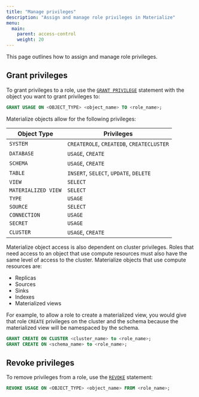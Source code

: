 ```yaml
---
title: "Manage privileges"
description: "Assign and manage role privileges in Materialize"
menu:
  main:
    parent: access-control
    weight: 20
---
```


This page outlines how to assign and manage role privileges.

## Grant privileges

To grant privileges to a role, use the [`GRANT PRIVILEGE`](https://materialize.com/docs/sql/grant-privilege/) statement with the
object you want to grant privileges to:

```sql
GRANT USAGE ON <OBJECT_TYPE> <object_name> TO <role_name>;
```

Materialize objects allow for the following privileges:

| Object Type         | Privileges                                |
|---------------------|-------------------------------------------|
| `SYSTEM`            | `CREATEROLE`, `CREATEDB`, `CREATECLUSTER` |
| `DATABASE`          | `USAGE`, `CREATE`                         |
| `SCHEMA`            | `USAGE`, `CREATE`                         |
| `TABLE`             | `INSERT`, `SELECT`, `UPDATE`, `DELETE`    |
| `VIEW`              | `SELECT`                                  |
| `MATERIALIZED VIEW` | `SELECT`                                  |
| `TYPE`              | `USAGE`                                   |
| `SOURCE`            | `SELECT`                                  |
| `CONNECTION`        | `USAGE`                                   |
| `SECRET`            | `USAGE`                                   |
| `CLUSTER`           | `USAGE`, `CREATE`                         |

Materialize object access is also dependent on cluster privileges.
Roles that need access to an object that use compute resources must also have
the same level of access to the cluster. Materialize objects that use compute
resources are:

* Replicas
* Sources
* Sinks
* Indexes
* Materialized views

For example, to allow a role to create a materialized view, you would
give that role `CREATE` privileges on the cluster and the schema because the
materialized view will be namespaced by the schema.

```sql
GRANT CREATE ON CLUSTER <cluster_name> to <role_name>;
GRANT CREATE ON <schema_name> to <role_name>;
```

## Revoke privileges

To remove privileges from a role, use the [`REVOKE`](https://materialize.com/docs/sql/revoke-privilege/) statement:

```sql
REVOKE USAGE ON <OBJECT_TYPE> <object_name> FROM <role_name>;
```
